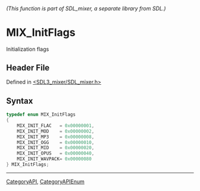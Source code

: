 ###### (This function is part of SDL_mixer, a separate library from SDL.)
# MIX_InitFlags

Initialization flags

## Header File

Defined in [<SDL3_mixer/SDL_mixer.h>](https://github.com/libsdl-org/SDL_mixer/blob/main/include/SDL3_mixer/SDL_mixer.h)

## Syntax

```c
typedef enum MIX_InitFlags
{
    MIX_INIT_FLAC   = 0x00000001,
    MIX_INIT_MOD    = 0x00000002,
    MIX_INIT_MP3    = 0x00000008,
    MIX_INIT_OGG    = 0x00000010,
    MIX_INIT_MID    = 0x00000020,
    MIX_INIT_OPUS   = 0x00000040,
    MIX_INIT_WAVPACK= 0x00000080
} MIX_InitFlags;
```

----
[CategoryAPI](CategoryAPI), [CategoryAPIEnum](CategoryAPIEnum)

